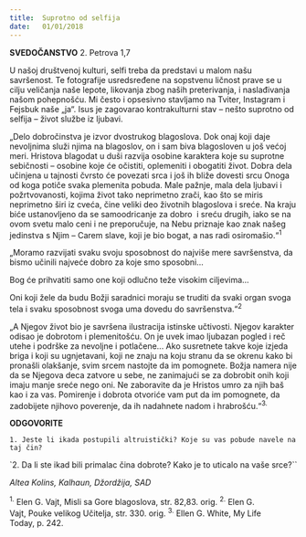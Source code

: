 ```yaml
---
title:  Suprotno od selfija
date:   01/01/2018
---
```


**SVEDOČANSTVO** 2. Petrova 1,7

U našoj društvenoj kulturi, selfi treba da predstavi u malom našu savršenost. Te fotografije usredsređene na sopstvenu ličnost prave se u cilju veličanja naše lepote, likovanja zbog naših preterivanja, i naslađivanja našom pohepnošću. Mi često i opsesivno stavljamo na Tviter, Instagram i Fejsbuk naše „ja“. Isus je zagovarao kontrakulturni stav – nešto suprotno od selfija – život službe iz ljubavi.

„Delo dobročinstva je izvor dvostrukog blagoslova. Dok onaj koji daje nevoljnima služi njima na blagoslov, on i sam biva blagosloven u još većoj meri. Hristova blagodat u duši razvija osobine karaktera koje su suprotne sebičnosti – osobine koje će očistiti, oplemeniti i obogatiti život. Dobra dela učinjena u tajnosti čvrsto će povezati srca i još ih bliže dovesti srcu Onoga od koga potiče svaka plemenita pobuda. Male pažnje, mala dela ljubavi i požrtvovanosti, kojima život tako neprimetno zrači, kao što se miris neprimetno širi iz cveća, čine veliki deo životnih blagoslova i sreće. Na kraju biće ustanovljeno da se samoodricanje za dobro  i sreću drugih, iako se na ovom svetu malo ceni i ne preporučuje, na Nebu priznaje kao znak našeg jedinstva s Njim – Carem slave, koji je bio bogat, a nas radi osiromašio.“<sup>1</sup>

„Moramo razvijati svaku svoju sposobnost do najviše mere savršenstva, da bismo učinili najveće dobro za koje smo sposobni...

Bog će prihvatiti samo one koji odlučno teže visokim ciljevima...

Oni koji žele da budu Božji saradnici moraju se truditi da svaki organ svoga tela i svaku sposobnost svoga uma dovedu do savršenstva.“<sup>2</sup>

„A Njegov život bio je savršena ilustracija istinske učtivosti. Njegov karakter odisao je dobrotom i plemenitošću. On je uvek imao ljubazan pogled i reč utehe i podrške za nevoljne i potlačene...
Ako susretnete takve koje izjeda briga i koji su ugnjetavani, koji ne znaju na koju stranu da se okrenu kako bi pronašli olakšanje, svim srcem nastojte da im pomognete. Božja namera nije da se Njegova deca zatvore u sebe, ne zanimajući se za dobrobit onih koji imaju manje sreće nego oni. Ne zaboravite da je Hristos umro za njih baš kao i za vas. Pomirenje i dobrota otvoriće vam put da im pomognete, da zadobijete njihovo poverenje, da ih nadahnete nadom i hrabrošću.“<sup>3.</sup>

**ODGOVORITE**

`1. Jeste li ikada postupili altruistički? Koje su vas pobude navele na taj čin?`

`2. Da li ste ikad bili primalac čina dobrote? Kako je to uticalo na vaše srce?``

_Altea Kolins, Kalhaun, Džordžija, SAD_

<sup>1.</sup> Elen G. Vajt, Misli sa Gore blagoslova, str. 82,83. orig.
<sup>2.</sup> Elen G. Vajt, Pouke velikog Učitelja, str. 330. orig.
<sup>3.</sup> Ellen G. White, My Life Today, p. 242.
